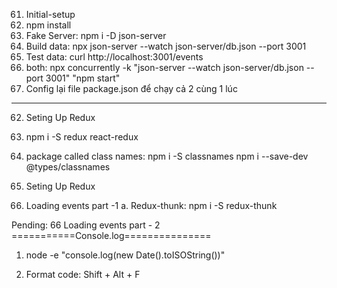 61. Initial-setup
1. npm install
2. Fake Server: npm i -D json-server
3. Build data: npx json-server --watch json-server/db.json --port 3001
4. Test data: curl http://localhost:3001/events
5. both: npx concurrently -k "json-server --watch json-server/db.json --port 3001" "npm start"
6. Config lại file package.json để chạy cả 2 cùng 1 lúc

****************************************************
62. Seting Up Redux
1. npm i -S redux react-redux
2. package called class names: npm i -S classnames
    npm i --save-dev @types/classnames

62. Seting Up Redux

65. Loading events part -1
 a. Redux-thunk: npm i -S redux-thunk

Pending: 66 Loading events part - 2
===========Console.log===============
1. node -e "console.log(new Date().toISOString())"

2. Format code: Shift + Alt + F